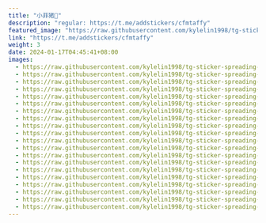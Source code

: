 ```yaml
---
title: "小菲猪🐽"
description: "regular: https://t.me/addstickers/cfmtaffy"
featured_image: "https://raw.githubusercontent.com/kylelin1998/tg-sticker-spreading-worldwide-images/main/img/c09b15f1-4d44-4ab9-9703-dacb8f4a185f.jpg"
link: "https://t.me/addstickers/cfmtaffy"
weight: 3
date: 2024-01-17T04:45:41+08:00
images:
  - https://raw.githubusercontent.com/kylelin1998/tg-sticker-spreading-worldwide-images/main/img/c09b15f1-4d44-4ab9-9703-dacb8f4a185f.jpg
  - https://raw.githubusercontent.com/kylelin1998/tg-sticker-spreading-worldwide-images/main/img/3d7325b0-0045-427a-a53e-496ec29552ec.jpg
  - https://raw.githubusercontent.com/kylelin1998/tg-sticker-spreading-worldwide-images/main/img/15506f8d-df81-4647-9d05-4eebd13ef15f.jpg
  - https://raw.githubusercontent.com/kylelin1998/tg-sticker-spreading-worldwide-images/main/img/38b63658-eb69-4c12-926d-925968efbd28.jpg
  - https://raw.githubusercontent.com/kylelin1998/tg-sticker-spreading-worldwide-images/main/img/11fac920-cf7d-4cfb-97e1-b155e81b84b8.jpg
  - https://raw.githubusercontent.com/kylelin1998/tg-sticker-spreading-worldwide-images/main/img/73f23785-d7ca-41ee-aa84-feb10351517b.jpg
  - https://raw.githubusercontent.com/kylelin1998/tg-sticker-spreading-worldwide-images/main/img/adb73a34-14bb-4470-83e8-678c973c0b13.jpg
  - https://raw.githubusercontent.com/kylelin1998/tg-sticker-spreading-worldwide-images/main/img/231f3eac-18ec-4876-81dd-b6bb7f0b617d.jpg
  - https://raw.githubusercontent.com/kylelin1998/tg-sticker-spreading-worldwide-images/main/img/96976cbb-5888-49cb-8142-94c5be12526f.jpg
  - https://raw.githubusercontent.com/kylelin1998/tg-sticker-spreading-worldwide-images/main/img/c41e8cac-9ed4-4376-8345-2cdb85ea7899.jpg
  - https://raw.githubusercontent.com/kylelin1998/tg-sticker-spreading-worldwide-images/main/img/e61059c4-cc5b-4a6f-9aa5-399502530615.jpg
  - https://raw.githubusercontent.com/kylelin1998/tg-sticker-spreading-worldwide-images/main/img/1ba0bc11-bf8f-4eb4-8997-320ed21dd39d.jpg
  - https://raw.githubusercontent.com/kylelin1998/tg-sticker-spreading-worldwide-images/main/img/17ff1745-5829-4c9a-a9bd-2939b178c38f.jpg
  - https://raw.githubusercontent.com/kylelin1998/tg-sticker-spreading-worldwide-images/main/img/4038a351-3579-4891-b5b2-e00d94d7431e.jpg
  - https://raw.githubusercontent.com/kylelin1998/tg-sticker-spreading-worldwide-images/main/img/8164aa02-bf3e-4a73-a9ce-957a131be08d.jpg
  - https://raw.githubusercontent.com/kylelin1998/tg-sticker-spreading-worldwide-images/main/img/addf5a9f-3493-426a-b42f-e081eb0750f8.jpg
  - https://raw.githubusercontent.com/kylelin1998/tg-sticker-spreading-worldwide-images/main/img/92fcb1f0-bb30-407b-88a0-4884a5f941cb.jpg
  - https://raw.githubusercontent.com/kylelin1998/tg-sticker-spreading-worldwide-images/main/img/da6b8587-31de-49e5-827f-a6e2d15f9f52.jpg
  - https://raw.githubusercontent.com/kylelin1998/tg-sticker-spreading-worldwide-images/main/img/57eb01c9-9341-4cb6-b013-12a28cbff721.jpg
  - https://raw.githubusercontent.com/kylelin1998/tg-sticker-spreading-worldwide-images/main/img/be9e58f5-abff-43e8-9e90-0c61874ce040.jpg
---
```

